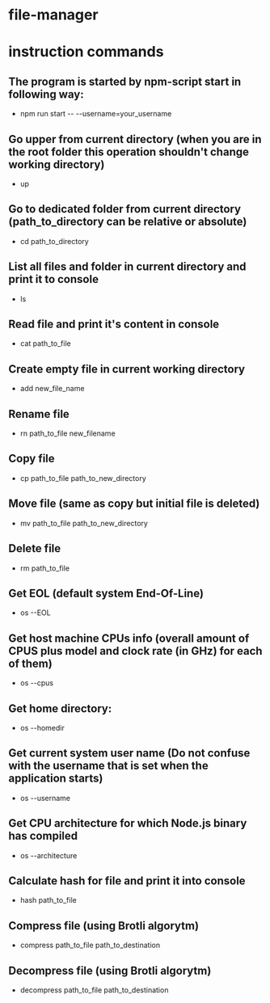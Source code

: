 # file-manager

# instruction commands
## The program is started by npm-script start in following way:

- npm run start -- --username=your_username

## Go upper from current directory (when you are in the root folder this operation shouldn't change working directory)

- up

## Go to dedicated folder from current directory (path_to_directory can be relative or absolute)

- cd path_to_directory

## List all files and folder in current directory and print it to console

- ls

## Read file and print it's content in console

- cat path_to_file

## Create empty file in current working directory

- add new_file_name

## Rename file

- rn path_to_file new_filename

## Copy file

- cp path_to_file path_to_new_directory

## Move file (same as copy but initial file is deleted)

- mv path_to_file path_to_new_directory

## Delete file

- rm path_to_file

## Get EOL (default system End-Of-Line)

- os --EOL

## Get host machine CPUs info (overall amount of CPUS plus model and clock rate (in GHz) for each of them)

- os --cpus

## Get home directory:

- os --homedir

## Get current system user name (Do not confuse with the username that is set when the application starts)

- os --username

## Get CPU architecture for which Node.js binary has compiled

- os --architecture

## Calculate hash for file and print it into console

- hash path_to_file

## Compress file (using Brotli algorytm)

- compress path_to_file path_to_destination

## Decompress file (using Brotli algorytm)

- decompress path_to_file path_to_destination